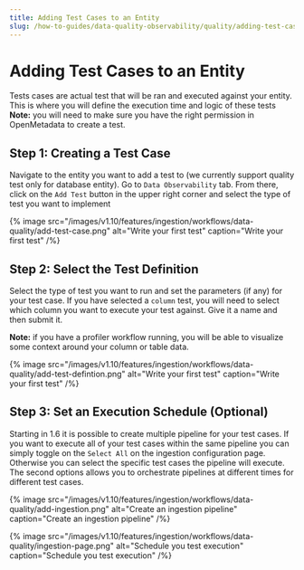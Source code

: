 ```yaml
---
title: Adding Test Cases to an Entity
slug: /how-to-guides/data-quality-observability/quality/adding-test-cases
---
```


# Adding Test Cases to an Entity
Tests cases are actual test that will be ran and executed against your entity. This is where you will define the execution time and logic of these tests
**Note:** you will need to make sure you have the right permission in OpenMetadata to create a test.

## Step 1: Creating a Test Case
Navigate to the entity you want to add a test to (we currently support quality test only for database entity). Go to `Data Observability` tab. From there, click on the `Add Test` button in the upper right corner and select the type of test you want to implement

{% image
  src="/images/v1.10/features/ingestion/workflows/data-quality/add-test-case.png"
  alt="Write your first test"
  caption="Write your first test"
 /%}

## Step 2: Select the Test Definition
Select the type of test you want to run and set the parameters (if any) for your test case. If you have selected a `column` test, you will need to select which column you want to execute your test against. Give it a name and then submit it.

**Note:** if you have a profiler workflow running, you will be able to visualize some context around your column or table data.

{% image
  src="/images/v1.10/features/ingestion/workflows/data-quality/add-test-defintion.png"
  alt="Write your first test"
  caption="Write your first test"
 /%}

## Step 3: Set an Execution Schedule (Optional)
Starting in 1.6 it is possible to create multiple pipeline for your test cases. If you want to execute all of your test cases within the same pipeline you can simply toggle on the `Select All` on the ingestion configuration page. Otherwise you can select the specific test cases the pipeline will execute. The second options allows you to orchestrate pipelines at different times for different test cases.

{% image
  src="/images/v1.10/features/ingestion/workflows/data-quality/add-ingestion.png"
  alt="Create an ingestion pipeline"
  caption="Create an ingestion pipeline"
 /%}

{% image
  src="/images/v1.10/features/ingestion/workflows/data-quality/ingestion-page.png"
  alt="Schedule you test execution"
  caption="Schedule you test execution"
 /%}
